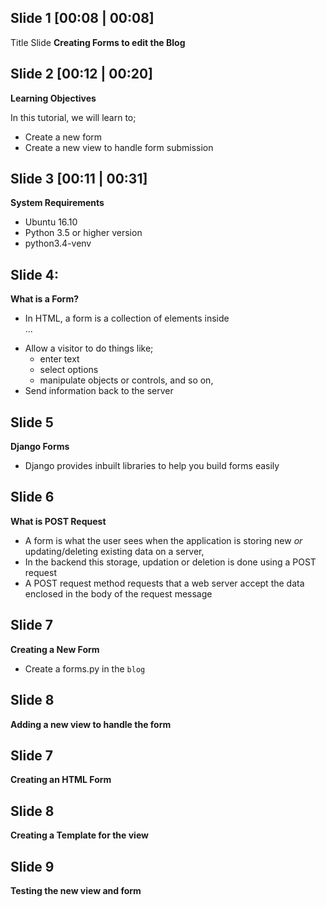 Slide 1 [00:08 | 00:08]
------------
Title Slide
**Creating Forms to edit the Blog**

Slide 2 [00:12 | 00:20]
--------------

**Learning Objectives**

In this tutorial, we will learn to;
  - Create a new form
  - Create a new view to handle form submission

Slide 3 [00:11 | 00:31]
---------------

**System Requirements**
  - Ubuntu 16.10
  - Python 3.5 or higher version
  - python3.4-venv

Slide 4:
----------------

**What is a Form?**

- In HTML, a form is a collection of elements inside <form>...</form>
- Allow a visitor to do things like;
    - enter text
    - select options
    - manipulate objects or controls, and so on,
- Send information back to the server

Slide 5
----------------

**Django Forms**

- Django provides inbuilt libraries to help you build forms easily


Slide 6
-----------------

**What is POST Request**

- A form is what the user sees when the application is storing new *or* updating/deleting existing data on a server,
- In the backend this storage, updation or deletion is done using a POST request
- A POST request method requests that a web server accept the data enclosed in the body of the request message

Slide 7
----------------

**Creating a New Form**

- Create a forms.py in the ```blog```



Slide 8
----------------

**Adding a new view to handle the form**

Slide 7
-----------------

**Creating an HTML Form**

Slide 8
-----------------

**Creating a Template for the view**

Slide 9
-----------------

**Testing the new view and form**
